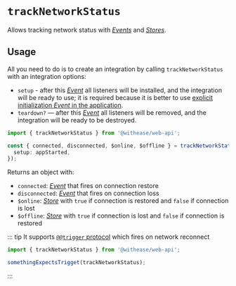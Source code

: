 # `trackNetworkStatus`

Allows tracking network status with [_Events_](https://effector.dev/docs/api/effector/event) and [_Stores_](https://effector.dev/docs/api/effector/store).

## Usage

All you need to do is to create an integration by calling `trackNetworkStatus` with an integration options:

- `setup` - after this [_Event_](https://effector.dev/docs/api/effector/event) all listeners will be installed, and the integration will be ready to use; it is required because it is better to use [explicit initialization _Event_ in the application](/magazine/explicit_start).
- `teardown?` — after this [_Event_](https://effector.dev/docs/api/effector/event) all listeners will be removed, and the integration will be ready to be destroyed.

```ts
import { trackNetworkStatus } from '@withease/web-api';

const { connected, disconnected, $online, $offline } = trackNetworkStatus({
  setup: appStarted,
});
```

Returns an object with:

- `connected`: [_Event_](https://effector.dev/docs/api/effector/event) that fires on connection restore
- `disconnected`: [_Event_](https://effector.dev/docs/api/effector/event) that fires on connection loss
- `$online`: [_Store_](https://effector.dev/docs/api/effector/store) with `true` if connection is restored and `false` if connection is lost
- `$offline`: [_Store_](https://effector.dev/docs/api/effector/store) with `true` if connection is lost and `false` if connection is restored

::: tip
It supports [`@@trigger` protocol](/protocols/trigger) which fires on network reconnect

```ts
import { trackNetworkStatus } from '@withease/web-api';

somethingExpectsTrigget(trackNetworkStatus);
```

:::
